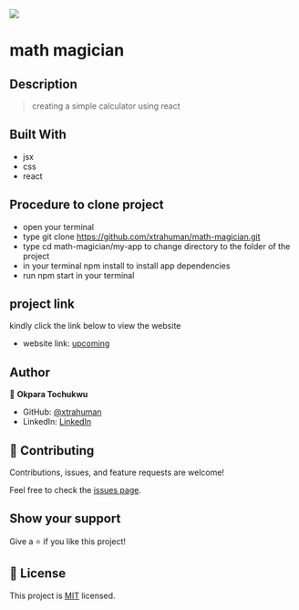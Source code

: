 ![](https://img.shields.io/badge/Microverse-blueviolet)

# math magician

## Description
> creating a simple calculator using react


## Built With

- jsx
- css
- react

## Procedure to clone project
- open your terminal
- type git clone https://github.com/xtrahuman/math-magician.git
- type cd math-magician/my-app to change directory to the folder of the project
- in your terminal npm install to install app dependencies
- run npm start in your terminal 


## project link
kindly click the link below to view the website
- website link: [upcoming]()

## Author

👤 **Okpara Tochukwu**

- GitHub: [@xtrahuman](https://github.com/xtrahuman)
- LinkedIn: [LinkedIn](https://linkedin.com/in/tochukwu-okpara-449528197)


## 🤝 Contributing

Contributions, issues, and feature requests are welcome!

Feel free to check the [issues page](../../issues/).

## Show your support

Give a ⭐️ if you like this project!


## 📝 License

This project is [MIT](./MIT.md) licensed.

